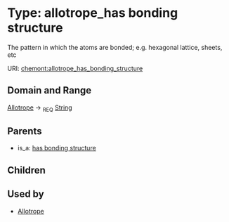 
# Type: allotrope_has bonding structure


The pattern in which the atoms are bonded; e.g. hexagonal lattice, sheets, etc

URI: [chemont:allotrope_has_bonding_structure](https://w3id.org/chemont/allotrope_has_bonding_structure)


## Domain and Range

[Allotrope](Allotrope.md) ->  <sub>REQ</sub> [String](types/String.md)

## Parents

 *  is_a: [has bonding structure](has_bonding_structure.md)

## Children


## Used by

 * [Allotrope](Allotrope.md)
